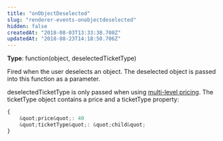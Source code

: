 ```yaml
---
title: "onObjectDeselected"
slug: "renderer-events-onobjectdeselected"
hidden: false
createdAt: "2018-08-03T13:33:38.708Z"
updatedAt: "2018-08-23T14:18:50.706Z"
---
```

**Type**: function(object, deselectedTicketType)

Fired when the user deselects an object. The deselected object is passed into this function as a parameter. 

deselectedTicketType is only passed when using [multi-level pricing](doc:renderer-config-pricing). The ticketType object contains a price and a ticketType property: 

```javascript
{
    &quot;price&quot;: 40
    &quot;ticketType&quot;: &quot;child&quot;
}
```
